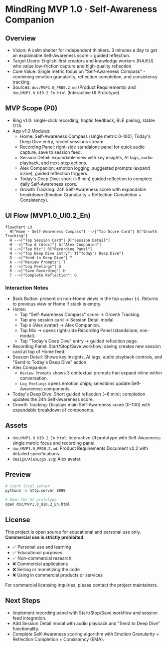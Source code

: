 # MindRing MVP 1.0 · Self-Awareness Companion

## Overview

- Vision: A calm shelter for independent thinkers. 3 minutes a day to get an explainable Self-Awareness score + guided reflection.
- Target Users: English-first creators and knowledge workers (NA/EU) who value low-friction capture and high-quality reflection.
- Core Value: Single metric focus on "Self-Awareness Compass" - combining emotion granularity, reflection completion, and consistency tracking.
- Sources: `doc/MVP1.0_PRD0.2.md` (Product Requirements) and `doc/MVP1.0_UI0.2_En.html` (Interactive UI Prototype).

## MVP Scope (P0)

- Ring v1.0: single-click recording, haptic feedback, BLE pairing, stable OTA.
- App v1.0 Modules:
  - Home: Self-Awareness Compass (single metric 0-100), Today's Deep Dive entry, recent sessions stream.
  - Recording Panel: right-side standalone panel for quick audio capture, save to session feed.
  - Session Detail: expandable view with key insights, AI tags, audio playback, and next-step actions.
  - Alex Companion: emotion logging, suggested prompts (expand inline), guided reflection triggers.
  - Today's Deep Dive: short (~6 min) guided reflection to complete daily Self-Awareness score.
  - Growth Tracking: 24h Self-Awareness score with expandable breakdown (Emotion Granularity + Reflection Completion + Consistency).

## UI Flow (MVP1.0_UI0.2_En)

```mermaid
flowchart LR
  H["Home · Self-Awareness Compass"] -->|"Tap Score Card"| G["Growth Tracking"]
  H -->|"Tap Session Card"| D["Session Detail"]
  H -->|"Tap A (Alex)"| A["Alex Companion"]
  H -->|"Tap Mic"| R["Recording Panel"]
  H -->|"Tap Deep Dive Entry"| T["Today's Deep Dive"]
  D -->|"Send to Deep Dive"| T
  A -->|"Review Prompts"| T
  A -->|"Log Feelings"| G
  R -->|"Save Recording"| H
  T -->|"Complete Reflection"| G
```

### Interaction Notes
- Back Button: present on non-Home views in the top `appbar` (‹). Returns to previous view or Home if stack is empty.
- Home: 
  - Tap "Self-Awareness Compass" score → Growth Tracking.
  - Tap any session card → Session Detail modal.
  - Tap `A` (Alex avatar) → Alex Companion.
  - Tap Mic → opens right-side Recording Panel (standalone, non-modal).
  - Tap "Today's Deep Dive" entry → guided reflection page.
- Recording Panel: Start/Stop/Save workflow; saving creates new session card at top of Home feed.
- Session Detail: Shows key insights, AI tags, audio playback controls, and "Send to Today's Deep Dive" action.
- Alex Companion:
  - `Review Prompts` shows 3 contextual prompts that expand inline within conversation.
  - `Log Feelings` opens emotion chips; selections update Self-Awareness components.
- Today's Deep Dive: Short guided reflection (~6 min); completion updates the 24h Self-Awareness score.
- Growth Tracking: Displays main Self-Awareness score (0-100) with expandable breakdown of components.

## Assets

- `doc/MVP1.0_UI0.2_En.html`: Interactive UI prototype with Self-Awareness single metric focus and recording panel.
- `doc/MVP1.0_PRD0.2.md`: Product Requirements Document v0.2 with detailed specifications.
- `design/AlexLogo.svg`: Alex avatar.

## Preview

```bash
# Start local server
python3 -m http.server 8000

# Open the UI prototype
open doc/MVP1.0_UI0.2_En.html
```

## License

This project is open source for educational and personal use only. **Commercial use is strictly prohibited.**

- ✅ Personal use and learning
- ✅ Educational purposes
- ✅ Non-commercial research
- ❌ Commercial applications
- ❌ Selling or monetizing the code
- ❌ Using in commercial products or services

For commercial licensing inquiries, please contact the project maintainers.

## Next Steps
- Implement recording panel with Start/Stop/Save workflow and session feed integration.
- Add Session Detail modal with audio playback and "Send to Deep Dive" functionality.
- Complete Self-Awareness scoring algorithm with Emotion Granularity + Reflection Completion + Consistency (EMA).
